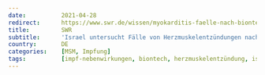 ```yaml
---
date:          2021-04-28
redirect:      https://www.swr.de/wissen/myokarditis-faelle-nach-biontech-impfung-israel-100.html
title:         SWR
subtitle:      'Israel untersucht Fälle von Herzmuskelentzündungen nach Impfungen'
country:       DE
categories:    [MSM, Impfung]
tags:          [impf-nebenwirkungen, biontech, herzmuskelentzündung, israel]
---
```

